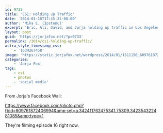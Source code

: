 ```yaml
---
id: 9733
title: 'CSI: Holding up Traffic'
date: '2014-01-18T17:45:35-08:00'
author: 'Mika E. (Ipstenu)'
excerpt: 'Eric, Ali, David, and Jorja holding up traffic in Los Angeles the other night. '
layout: post
guid: 'https://jorjafox.net/?p=9733'
permalink: /2014/csi-holding-up-traffic/
astra_style_timestamp_css:
    - '1634267458'
image: 'https://static.jorjafox.net/wordpress/2014/01/1511150_609761872406994_1808683602_n.jpg'
categories:
    - 'Jorja Fox'
tags:
    - csi
    - photos
    - 'social media'
---
```


From Jorja's Facebook Wall:

https://www.facebook.com/photo.php?fbid=609761872406994&amp;set=a.342411762475341.75309.342354322481085&amp;type=1

They're filming episode 16 right now.